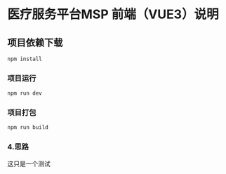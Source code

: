 # 医疗服务平台MSP 前端（VUE3）说明

## 项目依赖下载

```sh
npm install
```

### 项目运行

```sh
npm run dev
```

### 项目打包

```sh
npm run build
```

### 4.思路

这只是一个测试


